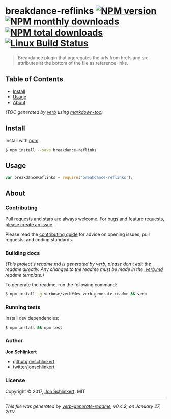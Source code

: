 # breakdance-reflinks [![NPM version](https://img.shields.io/npm/v/breakdance-reflinks.svg?style=flat)](https://www.npmjs.com/package/breakdance-reflinks) [![NPM monthly downloads](https://img.shields.io/npm/dm/breakdance-reflinks.svg?style=flat)](https://npmjs.org/package/breakdance-reflinks)  [![NPM total downloads](https://img.shields.io/npm/dt/breakdance-reflinks.svg?style=flat)](https://npmjs.org/package/breakdance-reflinks) [![Linux Build Status](https://img.shields.io/travis/jonschlinkert/breakdance-reflinks.svg?style=flat&label=Travis)](https://travis-ci.org/jonschlinkert/breakdance-reflinks)

> Breakdance plugin that aggregates the urls from hrefs and src attributes at the bottom of the file as reference links.

## Table of Contents

- [Install](#install)
- [Usage](#usage)
- [About](#about)

_(TOC generated by [verb](https://github.com/verbose/verb) using [markdown-toc](https://github.com/jonschlinkert/markdown-toc))_

## Install

Install with [npm](https://www.npmjs.com/):

```sh
$ npm install --save breakdance-reflinks
```

## Usage

```js
var breakdanceReflinks = require('breakdance-reflinks');
```

## About

### Contributing

Pull requests and stars are always welcome. For bugs and feature requests, [please create an issue](../../issues/new).

Please read the [contributing guide](contributing.md) for advice on opening issues, pull requests, and coding standards.

### Building docs

_(This project's readme.md is generated by [verb](https://github.com/verbose/verb-generate-readme), please don't edit the readme directly. Any changes to the readme must be made in the [.verb.md](.verb.md) readme template.)_

To generate the readme, run the following command:

```sh
$ npm install -g verbose/verb#dev verb-generate-readme && verb
```

### Running tests

Install dev dependencies:

```sh
$ npm install && npm test
```

### Author

**Jon Schlinkert**

* [github/jonschlinkert](https://github.com/jonschlinkert)
* [twitter/jonschlinkert](https://twitter.com/jonschlinkert)

### License

Copyright © 2017, [Jon Schlinkert](https://github.com/jonschlinkert).
MIT

***

_This file was generated by [verb-generate-readme](https://github.com/verbose/verb-generate-readme), v0.4.2, on January 27, 2017._